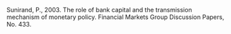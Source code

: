 Sunirand, P., 2003. The role of bank capital and the transmission mechanism of
monetary policy. Financial Markets Group Discussion Papers, No. 433.